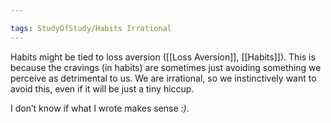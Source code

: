 ```yaml
---

tags: StudyOfStudy/Habits Irrational 
---
```


Habits might be tied to loss aversion ([[Loss Aversion]], [[Habits]]). This is because the cravings (in habits) are sometimes just avoiding something we perceive as detrimental to us. We are irrational, so we instinctively want to avoid this, even if it will be just a tiny hiccup.

I don’t know if what I wrote makes sense :*)*.